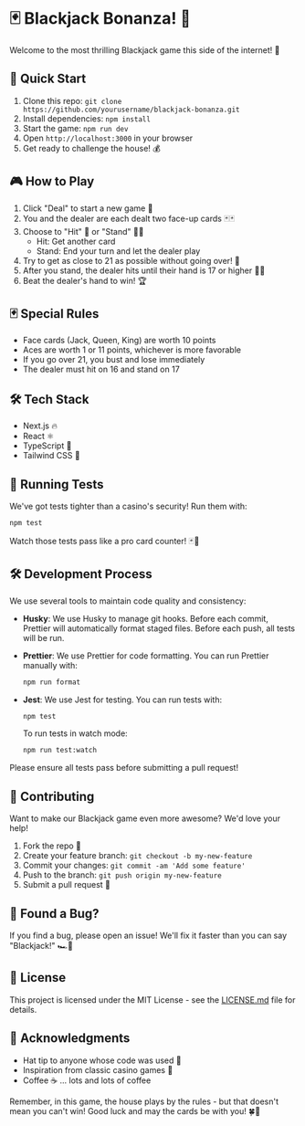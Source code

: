 # 🃏 Blackjack Bonanza! 🎰

Welcome to the most thrilling Blackjack game this side of the internet! 🌟

## 🚀 Quick Start

1. Clone this repo: `git clone https://github.com/yourusername/blackjack-bonanza.git`
2. Install dependencies: `npm install`
3. Start the game: `npm run dev`
4. Open `http://localhost:3000` in your browser
5. Get ready to challenge the house! 💰

## 🎮 How to Play

1. Click "Deal" to start a new game 🔄
2. You and the dealer are each dealt two face-up cards 🃏🃏
3. Choose to "Hit" 👊 or "Stand" 🧍‍♂️
   - Hit: Get another card
   - Stand: End your turn and let the dealer play
4. Try to get as close to 21 as possible without going over! 🎯
5. After you stand, the dealer hits until their hand is 17 or higher 🧑‍🍳
6. Beat the dealer's hand to win! 🏆

## 🃏 Special Rules

- Face cards (Jack, Queen, King) are worth 10 points
- Aces are worth 1 or 11 points, whichever is more favorable
- If you go over 21, you bust and lose immediately
- The dealer must hit on 16 and stand on 17

## 🛠️ Tech Stack

- Next.js 🔥
- React ⚛️
- TypeScript 📘
- Tailwind CSS 🎨

## 🧪 Running Tests

We've got tests tighter than a casino's security! Run them with:

```bash
npm test
```

Watch those tests pass like a pro card counter! 🃏🧮

## 🛠️ Development Process

We use several tools to maintain code quality and consistency:

- **Husky**: We use Husky to manage git hooks. Before each commit, Prettier will automatically format staged files. Before each push, all tests will be run.

- **Prettier**: We use Prettier for code formatting. You can run Prettier manually with:

  ```bash
  npm run format
  ```

- **Jest**: We use Jest for testing. You can run tests with:

  ```bash
  npm test
  ```

  To run tests in watch mode:

  ```bash
  npm run test:watch
  ```

Please ensure all tests pass before submitting a pull request!

## 🤝 Contributing

Want to make our Blackjack game even more awesome? We'd love your help!

1. Fork the repo 🍴
2. Create your feature branch: `git checkout -b my-new-feature`
3. Commit your changes: `git commit -am 'Add some feature'`
4. Push to the branch: `git push origin my-new-feature`
5. Submit a pull request 🎉

## 🐛 Found a Bug?

If you find a bug, please open an issue! We'll fix it faster than you can say "Blackjack!" 🏎️💨

## 📜 License

This project is licensed under the MIT License - see the [LICENSE.md](LICENSE.md) file for details.

## 🙏 Acknowledgments

- Hat tip to anyone whose code was used 🎩
- Inspiration from classic casino games 🌃
- Coffee ☕ ... lots and lots of coffee

Remember, in this game, the house plays by the rules - but that doesn't mean you can't win! Good luck and may the cards be with you! 🍀🎉

